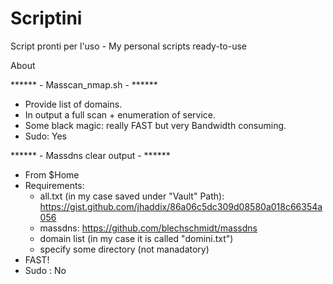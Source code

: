 # Scriptini
Script pronti per l'uso - My personal scripts ready-to-use

About

******  - Masscan_nmap.sh - ******
- Provide list of domains. 
- In output a full scan + enumeration of service. 
- Some black magic: really FAST but very Bandwidth consuming.
- Sudo: Yes

******  - Massdns clear output - ******
- From $Home
- Requirements:
  - all.txt (in my case saved under "Vault" Path): https://gist.github.com/jhaddix/86a06c5dc309d08580a018c66354a056
  - massdns: https://github.com/blechschmidt/massdns
  - domain list (in my case it is called "domini.txt")
  - specify some directory (not manadatory)
- FAST!
- Sudo : No







